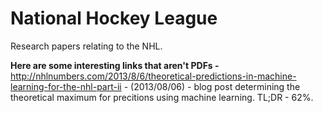 # National Hockey League

Research papers relating to the NHL. 

<strong>Here are some interesting links that aren't PDFs -</strong><br> 
http://nhlnumbers.com/2013/8/6/theoretical-predictions-in-machine-learning-for-the-nhl-part-ii - (2013/08/06) - blog post determining the theoretical maximum for precitions using machine learning. TL;DR - 62%. 
